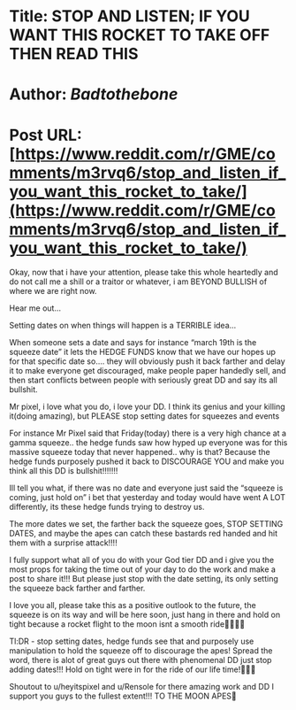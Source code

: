 # Title: STOP AND LISTEN; IF YOU WANT THIS ROCKET TO TAKE OFF THEN READ THIS
# Author: _Badtothebone_
# Post URL: [https://www.reddit.com/r/GME/comments/m3rvq6/stop_and_listen_if_you_want_this_rocket_to_take/](https://www.reddit.com/r/GME/comments/m3rvq6/stop_and_listen_if_you_want_this_rocket_to_take/)


Okay, now that i have your attention, please take this whole heartedly and do not call me a shill or a traitor or whatever, i am BEYOND BULLISH of where we are right now. 

Hear me out...

Setting dates on when things will happen is a TERRIBLE idea...

When someone sets a date and says for instance “march 19th is the squeeze date” it lets the HEDGE FUNDS know that we have our hopes up for that specific date so.... they will obviously push it back farther and delay it to make everyone get discouraged, make people paper handedly sell, and then start conflicts between people with seriously great DD and say its all bullshit.

Mr pixel, i love what you do, i love your DD. I think its genius and your killing it(doing amazing), but PLEASE stop setting dates for squeezes and events

For instance Mr Pixel said that Friday(today) there is a very high chance at a gamma squeeze.. the hedge funds saw how hyped up everyone was for this massive squeeze today that never happened.. why is that? Because the hedge funds purposely pushed it back to DISCOURAGE YOU and make you think all this DD is bullshit!!!!!!! 

Ill tell you what, if there was no date and everyone just said the “squeeze is coming, just hold on” i bet that yesterday and today would have went A LOT differently, its these hedge funds trying to destroy us. 

The more dates we set, the farther back the squeeze goes, STOP SETTING DATES, and maybe the apes can  catch these bastards red handed and hit them with a surprise attack!!!! 

I fully support what all of you do with your God tier DD and i give you the most props for taking the time out of your day to do the work and make a post to share it!!! But please just stop with the date setting, its only setting the squeeze back farther and farther.

I love you all, please take this as a positive outlook to the future, the squeeze is on its way and will be here soon, just hang in there and hold on tight because a rocket flight to the moon isnt a smooth ride🚀💎🙌🏻



Tl:DR - stop setting dates, hedge funds see that and purposely use manipulation to hold the squeeze off to discourage the apes! Spread the word, there is alot of great guys out there with phenomenal DD just stop adding dates!!! Hold on tight were in for the ride of our life time!🚀🚀🚀

Shoutout to u/heyitspixel and u/Rensole for there amazing work and DD I support you guys to the fullest extent!!! TO THE MOON APES🚀